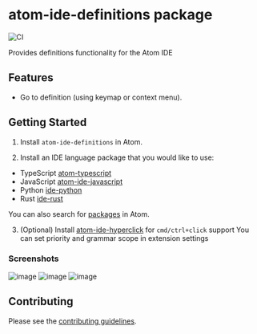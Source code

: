 # atom-ide-definitions package

![CI](https://github.com/atom-ide-community/atom-ide-definitions/workflows/CI/badge.svg)

Provides definitions functionality for the Atom IDE

## Features

- Go to definition (using keymap or context menu).

## Getting Started

1. Install `atom-ide-definitions` in Atom.

2. Install an IDE language package that you would like to use:

- TypeScript [atom-typescript](https://atom.io/packages/atom-typescript)
- JavaScript [atom-ide-javascript](https://atom.io/packages/atom-ide-javascript)
- Python [ide-python](https://atom.io/packages/ide-python)
- Rust [ide-rust](hhttps://atom.io/packages/ide-rust)

You can also search for [packages](https://atom.io/packages/search?q=IDE) in Atom.

3. (Optional) Install [atom-ide-hyperclick](https://atom.io/packages/atom-ide-hyperclick) for `cmd/ctrl+click` support
   You can set priority and grammar scope in extension settings

### Screenshots

![image](https://user-images.githubusercontent.com/16418197/109838730-0c22ef80-7c0c-11eb-9bb4-4cad2d2174cf.png)
![image](https://user-images.githubusercontent.com/16418197/109838982-48eee680-7c0c-11eb-88ee-5ab7889bb2af.png)
![image](https://user-images.githubusercontent.com/16418197/109838990-4a201380-7c0c-11eb-9bf2-7d3bf47ade5d.png)

## Contributing

Please see the [contributing guidelines](CONTRIBUTING.md).
